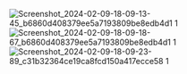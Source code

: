 ![Screenshot_2024-02-09-18-09-13-45_b6860d408379ee5a7193809be8edb4d1 1](https://github.com/dnyandip55/Lucky-Number/assets/99662234/68040201-ea98-48f0-9c5b-2c6479b8e663)
![Screenshot_2024-02-09-18-09-18-67_b6860d408379ee5a7193809be8edb4d1 1](https://github.com/dnyandip55/Lucky-Number/assets/99662234/dbb25dcb-bb68-49b1-a079-bd0e8f5ce1ba)
![Screenshot_2024-02-09-18-09-23-89_c31b32364ce19ca8fcd150a417ecce58 1](https://github.com/dnyandip55/Lucky-Number/assets/99662234/d6f5aae7-27d5-4cf1-8c97-7162a530a87b)
